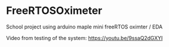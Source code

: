 # FreeRTOSOximeter
School project using arduino maple mini freeRTOS oximter / EDA

Video from testing of the system: https://youtu.be/9ssaQ2dGXYI 

